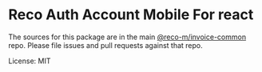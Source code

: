 Reco Auth Account Mobile For react
=======

The sources for this package are in the main [@reco-m/invoice-common](http://192.168.1.247/summary/framework%2FRECO8.Mobile.git) repo. Please file issues and pull requests against that repo.

License: MIT
